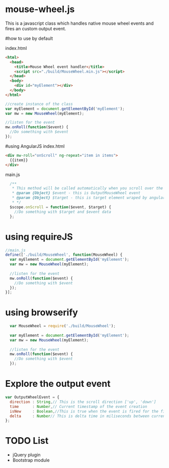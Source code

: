 # mouse-wheel.js
This is a javascript class which handles native mouse wheel events and fires an custom output event.

#how to use by default

index.html
```html
<html>
  <head>
    <title>Mouse Wheel event handler</title>
    <script src="./build/MouseWheel.min.js"></script>
  </head>
  <body>
    <div id="myElement"></div>
  </body>
</html>
```

```js
//create instance of the class
var myElement = document.getElementById('myElement');
var mw = new MouseWheel(myElement);

//listen for the event
mw.onRoll(function($event) {
  //Do something with $event
});
```

#using AngularJS
index.html
```html
<div mw-roll="onScroll" ng-repeat="item in items">
  {{item}}
</div>
```
main.js
```js
  /**
   * This method will be called automatically when you scroll over the $target element
   * @param {Object} $event - this is OutputMouseWheel event
   * @param {Object} $target - this is target element wraped by angular.element()
   * */
  $scope.onScroll = function($event, $target) {
    //Do something with $target and $event data
  };
```

# using requireJS
```js
//main.js
define(['./build/MouseWheel', function(MouseWheel) {
  var myElement = document.getElementById('myElement');
  var mw = new MouseWheel(myElement);
  
  //listen for the event
  mw.onRoll(function($event) {
    //Do something with $event
  });
}];
```

# using browserify
```js
  var MouseWheel = require('./build/MouseWheel');
  
  var myElement = document.getElementById('myElement');
  var mw = new MouseWheel(myElement);
  
  //listen for the event
  mw.onRoll(function($event) {
    //Do something with $event
  });
```

# Explore the output event
```js
var OutputWheelEvent = {
  direction : String,// This is the scroll direction ['up', 'down']
  time      : Number,// Current timestamp of the event creation
  isNew     : Boolean,//This is true when the event is fired for the first time or scroll direction is changed
  delta     : Number// This is delta time in miliseconds between current and last output event
};
```

# TODO List
* jQuery plugin
* Bootstrap module
